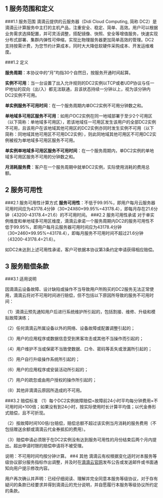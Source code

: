 
## 1	服务范围和定义
###1.1 服务范围
滴滴云提供的云服务器（Didi Cloud Computing, 简称 DC2）是滴滴云计算服务中主打的主机产品，注重安全、稳定、简单、高效。用户可以根据业务需求选择配置，并可灵活调整，搭配镜像、快照、安全等增值服务，快速实现分布式部署、集群内弹性可伸缩，实现比物理服务器更加简单高效的管理。DC2支持按需计费，为您节约计算成本，同时大大降低软硬件采购成本、开发运维难度。


###1.2 定义

**服务周期**：本协议中的“月”均指30个自然日，按服务开通时间起算。

**实例不可用**：当一台设置了出入允许规则的DC2实例以TCP或者UDP协议与任一IP地址的双向（出/入）都无法联通，且该状态持续一分钟以上，视为该分钟内DC2实例不可用。

**单实例服务不可用时间**：在一个服务周期内单DC2实例不可用分钟数之和。

**单地域多可用区服务不可用**：如用户DC2实例在同一地域部署于至少2个可用区（以下简称：单地域多可用区），若该地域任一可用区发生该用户的全部DC2实例不可用，且该用户在该地域其他可用区的DC2实例亦同时发生实例不可用（以下简称：同地域其他可用区不可用DC2实例），则此同地域其他可用区不可用DC2实例被视为单地域多可用区服务不可用。

**单实例单地域多可用区服务不可用时间**：在一个服务周期内，单DC2实例的单地域多可用区服务不可用的分钟数之和。

**月消耗服务费**：客户在一个服务周期中就单DC2实例，实际使用消耗的费用总额。


## 2 服务可用性

###2.1 服务可用性计算方式
**服务可用性**：不低于99.95%，即用户每月云服务器可用时间应为43178.4分钟（30&times;24X60&times;99.95%=43178.4），即每月存在21.6分钟（43200-43178.4=21.6）的不可用时间。
###2.2 服务可用性承诺
对于单实例维度和单地域多可用区维度，滴滴云承诺一个服务周期内DC2的服务可用性不低于99.95%，即用户每月云服务器可用时间应为43178.4分钟（30&times;2460&times;99.95%=43178.4），即每月服务不可用时间不超过21.6分钟（43200-43178.4=21.6）。

如DC2未达到上述可用性承诺，客户可依据本协议第3条约定申请获得相应赔偿。


## 3 服务赔偿条款
###3.1 适用说明

因滴滴云设备故障、设计缺陷或操作不当导致用户所购买的DC2服务无法正常使用，滴滴云将对不可用时间进行赔偿，但不包括以下原因所导致的服务不可用时间：

（1）滴滴云预先通知用户后进行系统维护所引起的，包括割接、维修、升级和模拟故障演练；

（2）任何滴滴云所属设备以外的网络、设备故障或配置调整引起的；

（3）用户的应用程序或数据信息受到黑客攻击或其他不当操作而引起的；

（4）用户维护不当或保密不当致使数据、口令、密码等丢失或泄漏所引起的；

（5）用户自行升级操作系统所引起的；

（6）用户的应用程序或安装活动所引起的；

（7）用户的疏忽或由用户授权的操作所引起的；

（8）其他非滴滴云原因所造成的不可用。
 
###3.2 赔偿标准
（1）每个DC2实例故障赔偿=故障前24小时平均每分钟费用&times;不可用时间&times;100倍；如果没有到24小时，按实际使用时长计算平均值；以代金券形式赔偿，且不可折现。

（2）按故障时间100倍/台赔偿，赔偿总额不超过该实例当月消耗的服务费用（不包括赠送余额或滴滴云代金券抵扣的费用）。

（3）赔偿申请必须限于在DC2实例没有达到服务可用性的月份结束后两个月内提出。超出申请时限的赔偿申请将不被受理。

说明：不可用时间均按分钟计算。
##4 其他
滴滴云有权根据变化适时对本服务等级协议部分服务指标作出调整，并及时在[滴滴云官网](www.didiyun.com)发布公告或发送邮件或书面通知向用户提示修改内容。

用户再次确认并声明：已经仔细阅读、理解并完全同意本服务等级协议，对于存有疑问的条款已经要求并得到滴滴云的充分说明，并自愿履行本服务等级协议所约定的条款。


